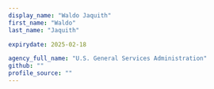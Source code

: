 ```yaml
---
display_name: "Waldo Jaquith"
first_name: "Waldo"
last_name: "Jaquith"

expirydate: 2025-02-18

agency_full_name: "U.S. General Services Administration"
github: ""
profile_source: ""
---
```


